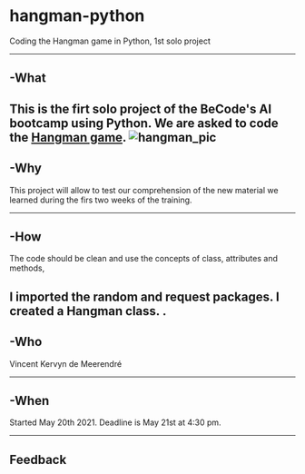 # hangman-python
Coding the Hangman game in Python, 1st solo project

---

## -What
This is the firt solo project of the BeCode's AI bootcamp using Python. We are asked to 
code the [Hangman game](https://en.wikipedia.org/wiki/Hangman_(game)).
![hangman_pic](https://camo.githubusercontent.com/6b01d4f999e7351a4c62597fd64843e4f08339ad36eceb68fc77a514af9c3e51/68747470733a2f2f75706c6f61642e77696b696d656469612e6f72672f77696b6970656469612f636f6d6d6f6e732f7468756d622f662f66342f48616e676d616e5f67616d652e6a70672f38303070782d48616e676d616e5f67616d652e6a7067)
---
## -Why
This project will allow to test our comprehension of the new material we learned during the firs two weeks of the training.

---
## -How
The code should be clean and use the concepts of class, attributes and methods,
 
I imported the random and request packages.
I created a Hangman class.
.
---

## -Who
Vincent Kervyn de Meerendré

---
## -When
Started May 20th 2021.
Deadline is May 21st at 4:30 pm.

---
## Feedback
 
